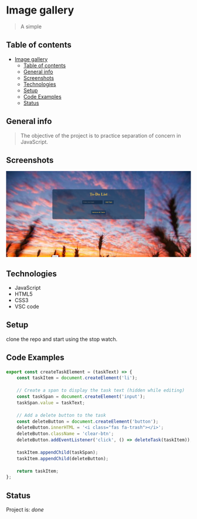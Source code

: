 # Image gallery

> A simple

## Table of contents

- [Image gallery](#image-gallery)
  - [Table of contents](#table-of-contents)
  - [General info](#general-info)
  - [Screenshots](#screenshots)
  - [Technologies](#technologies)
  - [Setup](#setup)
  - [Code Examples](#code-examples)
  - [Status](#status)

## General info

> The objective of the project is to practice separation of concern in
> JavaScript.

## Screenshots

![Example screenshot](./assets/screenshot.png)

## Technologies

- JavaScript
- HTML5
- CSS3
- VSC code

## Setup

clone the repo and start using the stop watch.

## Code Examples

```js
export const createTaskElement = (taskText) => {
	const taskItem = document.createElement('li');

	// Create a span to display the task text (hidden while editing)
	const taskSpan = document.createElement('input');
	taskSpan.value = taskText;

	// Add a delete button to the task
	const deleteButton = document.createElement('button');
	deleteButton.innerHTML = '<i class="fas fa-trash"></i>';
	deleteButton.className = 'clear-btn';
	deleteButton.addEventListener('click', () => deleteTask(taskItem));

	taskItem.appendChild(taskSpan);
	taskItem.appendChild(deleteButton);

	return taskItem;
};
```

## Status

Project is: _done_
